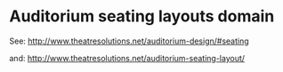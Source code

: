  # Auditorium seating layouts domain

See: http://www.theatresolutions.net/auditorium-design/#seating

and: http://www.theatresolutions.net/auditorium-seating-layout/
